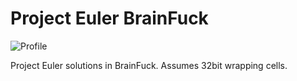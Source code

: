 # Project Euler BrainFuck

![Profile](https://projecteuler.net/profile/jsuh.png)

Project Euler solutions in BrainFuck.  Assumes 32bit wrapping cells.